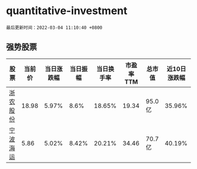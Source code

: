 # quantitative-investment

`最后更新时间：2022-03-04 11:10:40 +0800`

## 强势股票

|股票|当前价|当日涨跌幅|当日振幅|当日换手率|市盈率TTM|总市值|近10日涨跌幅|
|----|----|----|----|----|----|----|----|
|[浙农股份](https://xueqiu.com/S/SZ002758)|18.98|5.97%|8.6%|18.65%|19.34|95.0亿|35.96%|
|[宁波海运](https://xueqiu.com/S/SH600798)|5.86|5.02%|8.42%|20.21%|34.46|70.7亿|40.19%|
